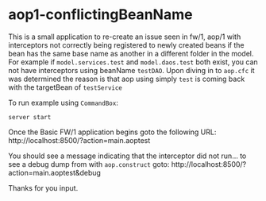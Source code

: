 # aop1-conflictingBeanName

This is a small application to re-create an issue seen in fw/1, aop/1 with interceptors not correctly being registered to newly created beans if the bean has the same base name as another in a different folder in the model. For example if `model.services.test` and `model.daos.test` both exist, you can not have interceptors using beanName `testDAO`. Upon diving in to `aop.cfc` it was determined the reason is that aop using simply `test` is coming back with the targetBean of `testService`

To run example using `CommandBox`:

	server start

Once the Basic FW/1 application begins goto the following URL: http://localhost:8500/?action=main.aoptest

You should see a message indicating that the interceptor did not run... to see a debug dump from with `aop.construct` goto: http://localhost:8500/?action=main.aoptest&debug


Thanks for you input.
